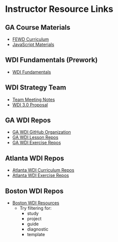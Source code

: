 # Instructor Resource Links

## GA Course Materials
* [FEWD Curriculum](https://github.com/GA-WDI/curriculum-FEWD)
* [JavaScript Materials](https://github.com/generalassembly-studio/JS_Materials)

## WDI Fundamentals (Prework)
* [WDI Fundamentals](https://github.com/generalassembly-studio/fundamentals)

## WDI Strategy Team
* [Team Meeting Notes](https://docs.google.com/document/d/1Al4AR8kztzs4pW_xzqMlyGz423d7TeyIujotmLWs96A/edit#heading=h.trrsewl88u2l)
* [WDI 3.0 Proposal](https://docs.google.com/presentation/d/1iyxDSNoOi-MpHvgGOKVXSP1XffUBXoEwz8_9aveGeFs/edit#slide=id.g112adff27f_0_226)

## GA WDI Repos
* [GA WDI GitHub Organization](https://github.com/GA-WDI)
* [GA WDI Lesson Repos](https://github.com/GA-WDI-Lessons)
* [GA WDI Exercise Repos](https://github.com/ATL-WDI-Exercises)

## Atlanta WDI Repos
* [Atlanta WDI Curriculum Repos](https://github.com/ATL-WDI-Curriculum)
* [Atlanta WDI Exercise Repos](https://github.com/ATL-WDI-Exercises)

## Boston WDI Repos
* [Boston WDI Resources](https://github.com/ga-wdi-boston)
  - Try filtering for:
    * study
    * project
    * guide
    * diagnostic
    * template


